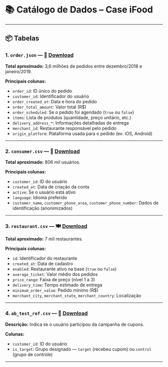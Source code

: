 # 📚 Catálogo de Dados – Case iFood


---

## 📦 Tabelas 

### 1. `order.json` — 📍 [Download](https://data-architect-test-source.s3-sa-east-1.amazonaws.com/order.json.gz)

**Total aproximado:** 3,6 milhões de pedidos entre dezembro/2018 e janeiro/2019.

**Principais colunas:**
- `order_id`: ID único do pedido
- `customer_id`: Identificador do usuário
- `order_created_at`: Data e hora do pedido
- `order_total_amount`: Valor total (R$)
- `order_scheduled`: Se o pedido foi agendado (`true` ou `false`)
- `items`: Lista de produtos (quantidade, preço unitário, etc.)
- `delivery_address_*`: Informações detalhadas de entrega
- `merchant_id`: Restaurante responsável pelo pedido
- `origin_platform`: Plataforma usada para o pedido (ex: iOS, Android)

---

### 2. `consumer.csv` — 👤 [Download](https://data-architect-test-source.s3-sa-east-1.amazonaws.com/consumer.csv.gz)

**Total aproximado:** 806 mil usuários.

**Principais colunas:**
- `customer_id`: ID do usuário
- `created_at`: Data de criação da conta
- `active`: Se o usuário está ativo
- `language`: Idioma preferido
- `customer_name`, `customer_phone_area`, `customer_phone_number`: Dados de identificação (anonimizados)

---

### 3. `restaurant.csv` — 🍽️ [Download](https://data-architect-test-source.s3-sa-east-1.amazonaws.com/restaurant.csv.gz)

**Total aproximado:** 7 mil restaurantes.

**Principais colunas:**
- `id`: Identificador do restaurante
- `created_at`: Data de cadastro
- `enabled`: Restaurante ativo na base (`true` ou `false`)
- `average_ticket`: Valor médio dos pedidos
- `price_range`: Faixa de preço (nível 1 a 3)
- `delivery_time`: Tempo estimado de entrega
- `minimum_order_value`: Pedido mínimo (R$)
- `merchant_city`, `merchant_state`, `merchant_country`: Localização

---

### 4. `ab_test_ref.csv` — 🧪 [Download](https://data-architect-test-source.s3-sa-east-1.amazonaws.com/ab_test_ref.tar.gz)

**Descrição:** Indica se o usuário participou da campanha de cupons.

**Colunas:**
- `customer_id`: ID do usuário
- `is_target`: Grupo designado — `target` (recebeu cupom) ou `control` (grupo de controle)

---








